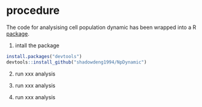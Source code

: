 # procedure

The code for analysising cell population dynamic has been wrapped into a R [package](https://github.com/shadowdeng1994/NpDynamic).

1. intall the package

```R
install.packages("devtools")
devtools::install_github("shadowdeng1994/NpDynamic")
```

2. run xxx analysis

3. run xxx analysis

4. run xxx analysis
